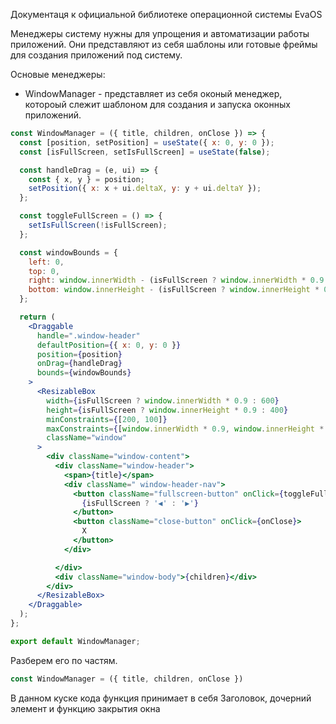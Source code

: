 Документаця к официальной библиотеке операционной системы EvaOS

Менеджеры систему нужны для упрощения и автоматизации работы приложений. Они представляют из себя шаблоны или готовые фреймы для создания приложений под систему.

Основые менеджеры:
- WindowManager - представляет из себя оконый менеджер, котороый слежит шаблоном для создания и запуска оконных приложений.

```jsx
const WindowManager = ({ title, children, onClose }) => {
  const [position, setPosition] = useState({ x: 0, y: 0 });
  const [isFullScreen, setIsFullScreen] = useState(false);

  const handleDrag = (e, ui) => {
    const { x, y } = position;
    setPosition({ x: x + ui.deltaX, y: y + ui.deltaY });
  };

  const toggleFullScreen = () => {
    setIsFullScreen(!isFullScreen);
  };

  const windowBounds = {
    left: 0,
    top: 0,
    right: window.innerWidth - (isFullScreen ? window.innerWidth * 0.9 : 600),
    bottom: window.innerHeight - (isFullScreen ? window.innerHeight * 0.9 : 400),
  };

  return (
    <Draggable
      handle=".window-header"
      defaultPosition={{ x: 0, y: 0 }}
      position={position}
      onDrag={handleDrag}
      bounds={windowBounds}
    >
      <ResizableBox
        width={isFullScreen ? window.innerWidth * 0.9 : 600}
        height={isFullScreen ? window.innerHeight * 0.9 : 400}
        minConstraints={[200, 100]}
        maxConstraints={[window.innerWidth * 0.9, window.innerHeight * 0.9]}
        className="window"
      >
        <div className="window-content">
          <div className="window-header">
            <span>{title}</span>
            <div className=" window-header-nav">
              <button className="fullscreen-button" onClick={toggleFullScreen}>
                {isFullScreen ? '◀' : '▶'}
              </button>
              <button className="close-button" onClick={onClose}>
                X
              </button>              
            </div>

          </div>
          <div className="window-body">{children}</div>
        </div>
      </ResizableBox>
    </Draggable>
  );
};

export default WindowManager;
```

Разберем его по частям.

```jsx
const WindowManager = ({ title, children, onClose }) 
```

В данном куске кода функция принимает в себя Заголовок, дочерний элемент и функцию закрытия окна
